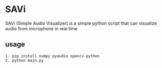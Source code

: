 # SAVi
SAVi (Simple Audio Visualizer) is a simple python script that can visualize audio from microphone in real time

## usage
```
1. pip install numpy pyaudio opencv-python
2. python main.py
```
